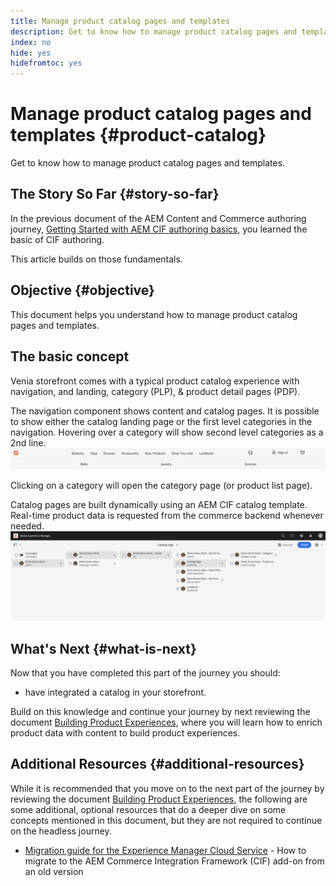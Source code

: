 ```yaml
---
title: Manage product catalog pages and templates
description: Get to know how to manage product catalog pages and templates
index: no
hide: yes
hidefromtoc: yes
---
```

# Manage product catalog pages and templates {#product-catalog}

Get to know how to manage product catalog pages and templates.

## The Story So Far {#story-so-far}

In the previous document of the AEM Content and Commerce authoring journey, [Getting Started with AEM CIF authoring basics](getting-started.md), you learned the basic of CIF authoring.

This article builds on those fundamentals.

## Objective {#objective}

This document helps you understand how to manage product catalog pages and templates.

## The basic concept

Venia storefront comes with a typical product catalog experience with navigation, and landing, category (PLP), & product detail pages (PDP).

The navigation component shows content and catalog pages. It is possible to show either the catalog landing page or the first level categories in the navigation. Hovering over a category will show second level categories as a 2nd line.
![catalog navigation](assets/catalog-navigation.png)

Clicking on a category will open the category page (or product list page).

Catalog pages are built dynamically using an AEM CIF catalog template. Real-time product data is requested from the commerce backend whenever needed.
![catalog structure](assets/catalog-structure.png)


## What's Next {#what-is-next}

Now that you have completed this part of the journey you should:

* have integrated a catalog in your storefront.

Build on this knowledge and continue your journey by next reviewing the document [Building Product Experiences](product-experience-management.md), where you will learn how to enrich product data with content to build product experiences.

## Additional Resources {#additional-resources}

While it is recommended that you move on to the next part of the journey by reviewing the document [Building Product Experiences](product-experience-management.md), the following are some additional, optional resources that do a deeper dive on some concepts mentioned in this document, but they are not required to continue on the headless journey.

* [Migration guide for the Experience Manager Cloud Service](/help/commerce-cloud/migration.md) - How to migrate to the AEM Commerce Integration Framework (CIF) add-on from an old version
